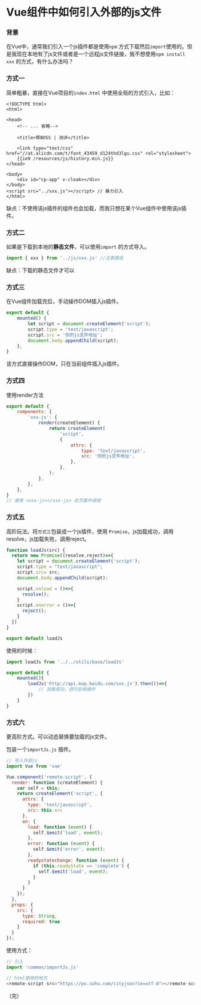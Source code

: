 # Vue组件中如何引入外部的js文件

### 背景

在Vue中，通常我们引入一个js插件都是使用`npm` 方式下载然后`import`使用的。但是我现在本地有了js文件或者是一个远程js文件链接，我不想使用`npm install xxx` 的方式，有什么办法吗？

### 方式一

简单粗暴，直接在Vue项目的`index.html` 中使用全局的方式引入，比如：

```markup
<!DOCTYPE html>
<html>

<head>
    <!-- ... 省略-->

    <title>帮BOSS | 测评</title>

    <link type="text/css" href="//at.alicdn.com/t/font_43459_d124thd3lgu.css" rel="stylesheet">
    {{ie9 /resources/js/history.min.js}}
</head>

<body>
    <div id="cp-app" v-cloak></div>
</body>
<script src="../xxx.js"></script> // 暴力引入
</html>
```

缺点：不使用该js插件的组件也会加载，而我只想在某个Vue组件中使用该js插件。

### 方式二

如果是下载到本地的**静态文件**，可以使用`import` 的方式导入。

```javascript
import { xxx } from '../js/xxx.js' //注意路径
```

缺点：下载的静态文件才可以

### 方式三

在Vue组件加载完后，手动操作DOM插入js插件。

```javascript
export default {
    mounted() {
        let script = document.createElement('script');
        script.type = 'text/javascript';
        script.src = '你的js文件地址';
        document.body.appendChild(script);
    },
}
```

该方式直接操作DOM，只在当前组件插入js插件。

### 方式四

使用render方法

```javascript
export default {
    components: {
        'xxx-js': {
            render(createElement) {
                return createElement(
                    'script',
                    {
                        attrs: {
                            type: 'text/javascript',
                            src: '你的js文件地址',
                        },
                    },
                );
            },
        },
    },
}
// 使用 <xxx-js></xxx-js> 在页面中调用
```

### 方式五

高阶玩法。将`方式三`包装成一个js插件，使用 `Promise`，js加载成功，调用resolve，js加载失败，调用reject。

```javascript
function loadJs(src) {
  return new Promise((resolve,reject)=>{
    let script = document.createElement('script');
    script.type = "text/javascript";
    script.src= src;
    document.body.appendChild(script);

    script.onload = ()=>{
      resolve();
    }
    script.onerror = ()=>{
      reject();
    }
  })
}

export default loadJs
```

使用的时候：

```javascript
import loadJs from '../../utils/base/loadJs'

export default {
    mounted(){
        loadJs('http://api.map.baidu.com/xxx.js').then(()=>{
            // 加载成功，进行后续操作
        })
    }
}
```

### 方式六

更高阶方式。可以动态替换要加载的js文件。

包装一个`importJs.js` 插件。

```javascript
// 导入外部js
import Vue from 'vue'

Vue.component('remote-script', {
  render: function (createElement) {
    var self = this;
    return createElement('script', {
      attrs: {
        type: 'text/javascript',
        src: this.src
      },
      on: {
        load: function (event) {
          self.$emit('load', event);
        },
        error: function (event) {
          self.$emit('error', event);
        },
        readystatechange: function (event) {
          if (this.readyState == 'complete') {
            self.$emit('load', event);
          }
        }
      }
    });
  },
  props: {
    src: {
      type: String,
      required: true
    }
  }
});
```

使用方式：

```javascript
// 引入
import 'common/importJs.js'

// html使用的地方
<remote-script src="https://pv.sohu.com/cityjson?ie=utf-8"></remote-script>
```

（完）

